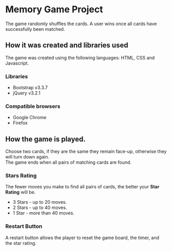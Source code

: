 # Memory Game Project

The game randomly shuffles the cards. A user wins once all cards have successfully been matched.

## How it was created and libraries used
The game was created using the following languages: HTML, CSS and Javascript.

### Libraries
* Bootstrap v3.3.7
* jQuery v3.2.1

### Compatible browsers
* Google Chrome
* Firefox

## How the game is played.

Choose two cards, if they are the same they remain face-up, otherwise they will turn down again.  
The game ends when all pairs of matching cards are found.  

### Stars Rating
The fewer moves you make to find all pairs of cards, the better your **Star Rating** will be.

* 3 Stars - up to 20 moves.  
* 2 Stars - up to 40 moves.  
* 1 Star - more than 40 moves.  

### Restart Button

A restart button allows the player to reset the game board, the timer, and the star rating.
